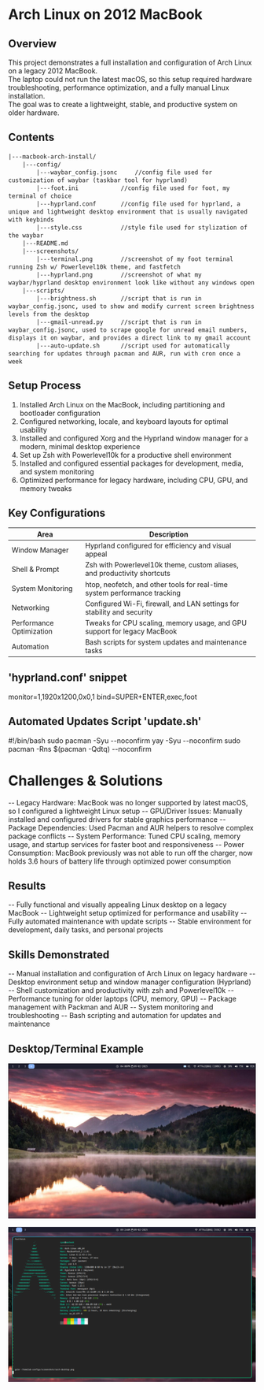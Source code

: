 # Arch Linux on 2012 MacBook

## Overview
This project demonstrates a full installation and configuration of Arch Linux on a legacy 2012 MacBook.  
The laptop could not run the latest macOS, so this setup required hardware troubleshooting, performance optimization, and a fully manual Linux installation.  
The goal was to create a lightweight, stable, and productive system on older hardware.

## Contents
```text
|---macbook-arch-install/
    |---config/
        |---waybar_config.jsonc		//config file used for customization of waybar (taskbar tool for hyprland)
        |---foot.ini			//config file used for foot, my terminal of choice
        |---hyprland.conf		//config file used for hyprland, a unique and lightweight desktop environment that is usually navigated with keybinds
        |---style.css 			//style file used for stylization of the waybar
    |---README.md
    |---screenshots/
        |---terminal.png		//screenshot of my foot terminal running Zsh w/ Powerlevel10k theme, and fastfetch
        |---hyprland.png		//screenshot of what my waybar/hyprland desktop environment look like without any windows open
    |---scripts/
        |---brightness.sh		//script that is run in waybar_config.jsonc, used to show and modify current screen brightness levels from the desktop
        |---gmail-unread.py		//script that is run in waybar_config.jsonc, used to scrape google for unread email numbers, displays it on waybar, and provides a direct link to my gmail account
        |---auto-update.sh 		//script used for automatically searching for updates through pacman and AUR, run with cron once a week
```

## Setup Process
1. Installed Arch Linux on the MacBook, including partitioning and bootloader configuration  
2. Configured networking, locale, and keyboard layouts for optimal usability  
3. Installed and configured Xorg and the Hyprland window manager for a modern, minimal desktop experience  
4. Set up Zsh with Powerlevel10k for a productive shell environment  
5. Installed and configured essential packages for development, media, and system monitoring  
6. Optimized performance for legacy hardware, including CPU, GPU, and memory tweaks  

## Key Configurations

| Area                     | Description                                                               |
|--------------------------|---------------------------------------------------------------------------|
| Window Manager           | Hyprland configured for efficiency and visual appeal                      |
| Shell & Prompt           | Zsh with Powerlevel10k theme, custom aliases, and productivity shortcuts  |
| System Monitoring        | htop, neofetch, and other tools for real-time system performance tracking |
| Networking               | Configured Wi-Fi, firewall, and LAN settings for stability and security   |
| Performance Optimization | Tweaks for CPU scaling, memory usage, and GPU support for legacy MacBook  |
| Automation               | Bash scripts for system updates and maintenance tasks                     |

## 'hyprland.conf' snippet
monitor=1,1920x1200,0x0,1
bind=SUPER+ENTER,exec,foot

## Automated Updates Script 'update.sh'
#!/bin/bash
sudo pacman -Syu --noconfirm
yay -Syu --noconfirm
sudo pacman -Rns $(pacman -Qdtq) --noconfirm

# Challenges & Solutions
-- Legacy Hardware: MacBook was no longer supported by latest macOS, so I configured a lightweight Linux setup
-- GPU/Driver Issues: Manually installed and configured drivers for stable graphics performance
-- Package Dependencies: Used Pacman and AUR helpers to resolve complex package conflicts
-- System Performance: Tuned CPU scaling, memory usage, and startup services for faster boot and responsiveness
-- Power Consumption: MacBook previously was not able to run off the charger, now holds 3.6 hours of battery life through optimized power consumption

## Results
-- Fully functional and visually appealing Linux desktop on a legacy MacBook
-- Lightweight setup optimized for performance and usability
-- Fully automated maintenance with update scripts
-- Stable environment for development, daily tasks, and personal projects

## Skills Demonstrated
-- Manual installation and configuration of Arch Linux on legacy hardware
-- Desktop environment setup and window manager configuration (Hyprland)
-- Shell customization and productivity with zsh and Powerlevel10k
-- Performance tuning for older laptops (CPU, memory, GPU)
-- Package management with Packman and AUR
-- System monitoring and troubleshooting
-- Bash scripting and automation for updates and maintenance

## Desktop/Terminal Example
![Hyprland/Waybar Example](../macbook-arch-install/screenshots/hyprland.png)

![Terminal Example](../macbook-arch-install/screenshots/terminal.png)
